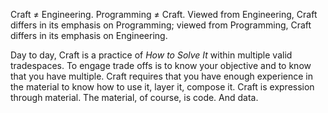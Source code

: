 Craft ≠ Engineering. Programming ≠ Craft. Viewed from Engineering, Craft differs in its emphasis on Programming; viewed from Programming, Craft differs in its emphasis on Engineering.

Day to day, Craft is a practice of *How to Solve It* within multiple valid tradespaces. To engage trade offs is to know your objective and to know that you have multiple. Craft requires that you have enough experience in the material to know how to use it, layer it, compose it. Craft is expression through material. The material, of course, is code. And data.
